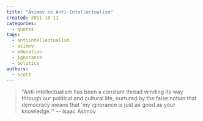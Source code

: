 ```yaml
---
title: "Asimov on Anti-Intellectualism"
created: 2011-10-11
categories: 
  - quotes
tags: 
  - antiintellectualism
  - asimov
  - education
  - ignorance
  - politics
authors: 
  - scott
---
```


> "Anti-intellectualism has been a constant thread winding its way through our political and cultural life, nurtured by the false notion that democracy means that 'my ignorance is just as good as your knowledge.'" \-- Isaac Asimov
